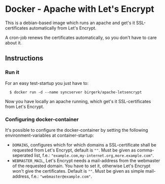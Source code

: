 # Docker - Apache with Let's Encrypt

This is a debian-based image which runs an apache and get's it SSL-certificates automatically from Let's Encrypt.

A cron-job renews the certificates automatically, so you don't have to care about it.

## Instructions

### Run it
For an easy test-startup you just have to:
```
  $ docker run -d --name syncserver birgerk/apache-letsencrypt
```

Now you have locally an apache running, which get's it SSL-certificates from Let's Encrypt.


### Configuring docker-container
It's possible to configure the docker-container by setting the following environment-variables at container-startup:
* `DOMAINS`, configures which for which domains a SSL-certificate shall be requested from Let's Encrypt, default is `""`. Must be given as comma-seperated list, f.e.: `"example.com,my-internet.org,more.example.com"`.
* `WEBMASTER_MAIL`, Let's Encrypt needs a mail-address from the webmaster of the requested domain. You have to set it, otherwise Let's Encrypt won't give the certificates. Default is `""`. Must be given as simple mail-address, f.e.: `"webmaster@example.com"`.
